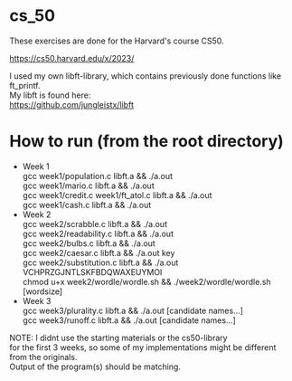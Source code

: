 # cs_50

These exercises are done for the Harvard's course CS50. </br>

https://cs50.harvard.edu/x/2023/

I used my own libft-library, which contains previously done functions like ft_printf. </br>
My libft is found here: </br>
https://github.com/jungleistx/libft

# How to run (from the root directory)
- Week 1 </br>
	gcc week1/population.c libft.a && ./a.out </br>
	gcc week1/mario.c libft.a && ./a.out </br>
	gcc week1/credit.c week1/ft_atol.c libft.a && ./a.out </br>
	gcc week1/cash.c libft.a && ./a.out </br>
- Week 2 </br>
	gcc week2/scrabble.c libft.a && ./a.out </br>
	gcc week2/readability.c libft.a && ./a.out </br>
	gcc week2/bulbs.c libft.a && ./a.out </br>
	gcc week2/caesar.c libft.a && ./a.out key </br>
	gcc week2/substitution.c libft.a && ./a.out VCHPRZGJNTLSKFBDQWAXEUYMOI </br>
	chmod u+x week2/wordle/wordle.sh && ./week2/wordle/wordle.sh [wordsize] </br>
- Week 3 </br>
	gcc week3/plurality.c libft.a && ./a.out [candidate names...] </br>
	gcc week3/runoff.c libft.a && ./a.out [candidate names...] </br>

NOTE: I didnt use the starting materials or the cs50-library </br>
for the first 3 weeks, so some of my implementations might be different from the originals. </br>
Output of the program(s) should be matching.
